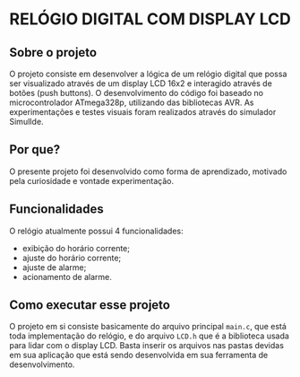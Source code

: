 # RELÓGIO DIGITAL COM DISPLAY LCD

## Sobre o projeto
O projeto consiste em desenvolver a lógica de um relógio digital que possa ser visualizado através de um display LCD 16x2 e interagido através de botões (push buttons). O desenvolvimento do código foi baseado no microcontrolador  ATmega328p, utilizando das bibliotecas AVR. As experimentações e testes visuais foram realizados através do simulador SimulIde.

## Por que?
O presente projeto foi desenvolvido como forma de aprendizado, motivado pela curiosidade e vontade experimentação.

## Funcionalidades
O relógio atualmente possui 4 funcionalidades:
* exibição do horário corrente;
* ajuste do horário corrente;
* ajuste de alarme;
* acionamento de alarme.


## Como executar esse projeto
O projeto em si consiste basicamente do arquivo principal `main.c`, que está toda implementação do relógio, e do arquivo `LCD.h` que é a biblioteca usada para lidar com o display LCD.  Basta inserir os arquivos nas pastas devidas em sua aplicação que está sendo desenvolvida em sua ferramenta de desenvolvimento.


